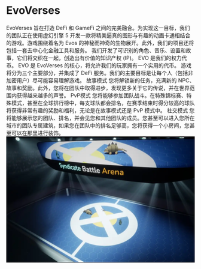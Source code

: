 # EvoVerses

EvoVerses 旨在打造 DeFi 和 GameFi 之间的完美融合。为实现这一目标，我们的团队正在使用虚幻引擎 5 开发一款将精美逼真的图形与有趣的动画卡通相结合的游戏。游戏围绕着名为 Evos 的神秘而神奇的生物展开。此外，我们的项目还将包括一套去中心化金融工具和服务。
我们开发了可识别的角色、音乐、设置和故事，它们将交织在一起，创造出有价值的知识产权 (IP)。
EVO 是我们的权力代币。 EVO 是 EvoVerses 的核心，将允许我们的玩家拥有一个实用的代币。
游戏将分为三个主要部分，并集成了 DeFi 服务。我们的主要目标是让每个人（包括非加密用户）尽可能容易理解游戏。
故事模式
您将解锁新的任务，充满新的 NPC、故事和奖励。此外，您将在团队中取得进步，发现更多关于它的传说，并在世界范围内获得越来越多的声誉。
PvP模式
您将能够参加团队战斗。在特殊锦标赛、特殊模式，甚至在全球排行榜中，每支球队都会排名，在赛季结束时得分较高的球队将获得非常有趣的奖励和福利，无论是在故事模式还是 PvP 模式中。
社交模式
您将能够展示您的团队、排名，并会见您和其他团队的成员。您甚至可以进入您所在城市的团队专属建筑，如果您在团队中的排名足够高，您将获得一个小房间，您甚至可以在那里进行装饰。![evoverses-dapp-games-harmony-image1_5e7c035b1ecd717d1fb357ac3bc5a156](evoverses-dapp-games-harmony-image1_5e7c035b1ecd717d1fb357ac3bc5a156.webp)
